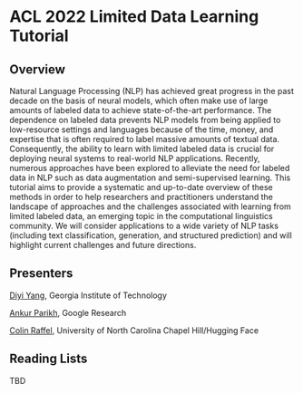 # ACL 2022 Limited Data Learning Tutorial

## Overview
Natural Language Processing (NLP) has achieved great progress in the past decade on the basis of neural models, which often make use of large amounts of labeled data to achieve state-of-the-art performance. The dependence on labeled data prevents NLP models from being applied to low-resource settings and languages because of the time, money, and expertise that is often required to label massive amounts of textual data.  Consequently, the ability to learn with limited labeled data is crucial for deploying neural systems to real-world NLP applications. Recently, numerous approaches have been explored to alleviate the need for labeled data in NLP such as data augmentation and semi-supervised learning. This tutorial aims to provide a systematic and up-to-date overview of these methods in order to help researchers and practitioners understand the landscape of approaches and the challenges associated with learning from limited labeled data, an emerging topic in the computational linguistics community.  We will consider applications to a wide variety of NLP tasks (including text classification, generation, and structured prediction) and will highlight current challenges and future directions.

## Presenters
[Diyi Yang](https://faculty.cc.gatech.edu/~dyang888/), Georgia Institute of Technology

[Ankur Parikh](https://research.google/people/104995/), Google Research

[Colin Raffel](https://colinraffel.com/), University of North Carolina Chapel Hill/Hugging Face

## Reading Lists
TBD
